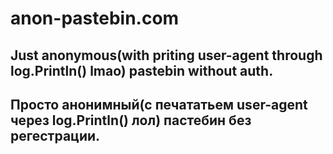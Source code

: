 ﻿# anon-pastebin.com
## Just anonymous(with priting user-agent through log.Println() lmao) pastebin without auth.
## Просто анонимный(с печататьем user-agent через log.Println() лол) пастебин без регестрации.

